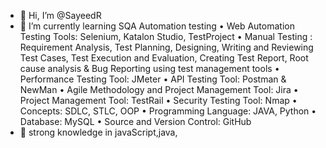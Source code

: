 - 👋 Hi, I’m @SayeedR
- 🌱 I’m currently learning SQA Automation testing
•	Web Automation Testing Tools: Selenium, Katalon Studio, TestProject
•	Manual Testing : Requirement Analysis, Test Planning, Designing, Writing and Reviewing Test Cases, Test Execution and Evaluation, Creating Test Report, Root cause analysis & Bug Reporting using test management tools
•	Performance Testing Tool: JMeter
•	API Testing Tool:  Postman & NewMan
•	Agile Methodology and Project Management Tool: Jira
•	Project Management Tool: TestRail
•	Security Testing Tool: Nmap
•	Concepts: SDLC, STLC, OOP
•	Programming Language: JAVA, Python
•	Database: MySQL
•	Source and Version Control: GitHub
- 🌱 strong knowledge in javaScript,java,
<!---
SayeedR/SayeedR is a ✨ special ✨ repository because its `README.md` (this file) appears on your GitHub profile.
You can click the Preview link to take a look at your changes.
--->
